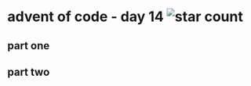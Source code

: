 # advent of code - day 14 ![star count](https://img.shields.io/badge/Stars-0%2F2-red)

## part one

## part two
